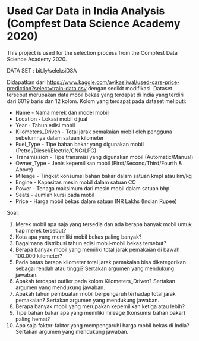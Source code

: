 # Used Car Data in India Analysis (Compfest Data Science Academy 2020)

This project is used for the selection process from the Compfest Data Science Academy 2020.

DATA SET : bit.ly/seleksiDSA 

Didapatkan dari https://www.kaggle.com/avikasliwal/used-cars-price-prediction?select=train-data.csv dengan sedikit modifikasi. Dataset tersebut merupakan data mobil bekas yang terdapat di India yang terdiri dari 6019 baris dan 12 kolom. Kolom yang terdapat pada dataset meliputi:
- Name - Nama merek dan model mobil
- Location - Lokasi mobil dijual
- Year - Tahun edisi mobil
- Kilometers_Driven - Total jarak pemakaian mobil oleh pengguna sebelumnya dalam satuan kilometer
- Fuel_Type - Tipe bahan bakar yang digunakan mobil (Petrol/Diesel/Electric/CNG/LPG)
- Transmission - Tipe transmisi yang digunakan mobil (Automatic/Manual)
- Owner_Type - Jenis kepemilikan mobil (First/Second/Third/Fourth & Above)
- Mileage - Tingkat konsumsi bahan bakar dalam satuan kmpl atau km/kg
- Engine - Kapasitas mesin mobil dalam satuan CC
- Power - Tenaga maksimum dari mesin mobil dalam satuan bhp
- Seats - Jumlah kursi pada mobil
- Price - Harga mobil bekas dalam satuan INR Lakhs (Indian Rupee)

Soal:
1. Merek mobil apa saja yang tersedia dan ada berapa banyak mobil untuk tiap merek tersebut?
2. Kota apa yang memiliki mobil bekas paling banyak?
3. Bagaimana distribusi tahun edisi mobil-mobil bekas tersebut?
4. Berapa banyak mobil yang memiliki total jarak pemakaian di bawah 100.000 kilometer?
5. Pada batas berapa kilometer total jarak pemakaian bisa dikategorikan sebagai rendah atau tinggi? Sertakan argumen yang mendukung jawaban.
6. Apakah terdapat outlier pada kolom Kilometers_Driven? Sertakan argumen yang mendukung jawaban.
7. Apakah tahun pembuatan mobil berpengaruh terhadap total jarak pemakaian? Sertakan argumen yang mendukung jawaban.
8. Berapa banyak mobil yang merupakan kepemilikan ketiga atau lebih?
9. Tipe bahan bakar apa yang memiliki mileage (konsumsi bahan bakar) paling hemat?
10. Apa saja faktor-faktor yang mempengaruhi harga mobil bekas di India? Sertakan argumen yang mendukung jawaban.
